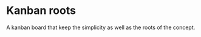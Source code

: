 Kanban roots
===========

A kanban board that keep the simplicity as well as the roots of the concept.
